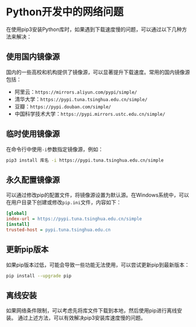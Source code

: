 # Python开发中的网络问题

在使用pip3安装Python库时，如果遇到下载速度慢的问题，可以通过以下几种方法来解决：
## 使用国内镜像源
国内的一些高校和机构提供了镜像源，可以显著提升下载速度。常用的国内镜像源包括：
- 阿里云：`https://mirrors.aliyun.com/pypi/simple/`
- 清华大学：`https://pypi.tuna.tsinghua.edu.cn/simple/`
- 豆瓣：`https://pypi.douban.com/simple/`
- 中国科学技术大学：`https://pypi.mirrors.ustc.edu.cn/simple/`
## 临时使用镜像源
在命令行中使用`-i`参数指定镜像源，例如：
```bash
pip3 install 库名 -i https://pypi.tuna.tsinghua.edu.cn/simple
```
## 永久配置镜像源
可以通过修改pip的配置文件，将镜像源设置为默认源。在Windows系统中，可以在用户目录下创建或修改`pip.ini`文件，内容如下：
```ini
[global]
index-url = https://pypi.tuna.tsinghua.edu.cn/simple
[install]
trusted-host = pypi.tuna.tsinghua.edu.cn
```
## 更新pip版本
如果pip版本过低，可能会导致一些功能无法使用，可以尝试更新pip到最新版本：
```bash
pip install --upgrade pip
```
## 离线安装
如果网络条件限制，可以考虑先将库文件下载到本地，然后使用pip进行离线安装。
通过上述方法，可以有效解决pip3安装库速度慢的问题。
